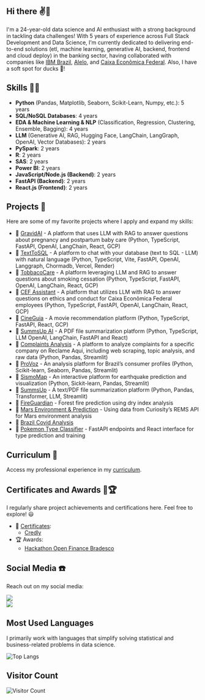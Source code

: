 ## Hi there ✌🦆

I'm a 24-year-old data science and AI enthusiast with a strong background in tackling data challenges! With 5 years of experience across Full Stack Development and Data Science, I’m currently dedicated to delivering end-to-end solutions (etl, machine learning, generative AI, backend, frontend and cloud deploy) in the banking sector, having collaborated with companies like [IBM Brazil](https://www.ibm.com/br-pt), [Alelo](https://www.alelo.com.br/), and [Caixa Econômica Federal](https://www.caixa.gov.br/Paginas/home-caixa.aspx). Also, I have a soft spot for ducks 🦆!

## Skills 👨‍💻
- **Python** (Pandas, Matplotlib, Seaborn, Scikit-Learn, Numpy, etc.): 5 years
- **SQL/NoSQL Databases**: 4 years
- **EDA & Machine Learning & NLP** (Classification, Regression, Clustering, Ensemble, Bagging): 4 years
- **LLM** (Generative AI, RAG, Hugging Face, LangChain, LangGraph, OpenAI, Vector Databases): 2 years
- **PySpark**: 2 years
- **R**: 2 years
- **SAS**: 2 years
- **Power BI**: 2 years
- **JavaScript/Node.js (Backend)**: 2 years
- **FastAPI (Backend)**: 2 years
- **React.js (Frontend)**: 2 years

## Projects 🧱

Here are some of my favorite projects where I apply and expand my skills:

- 🧱 [GravidAI](https://github.com/victoresende19/GravidAI) - A platform that uses LLM with RAG to answer questions about pregnancy and postpartum baby care (Python, TypeScript, FastAPI, OpenAI, LangChain, React, GCP)
- 🧱 [TextToSQL](https://github.com/victoresende19/TextToSQL) - A platform to chat with your database (text to SQL - LLM) with natural language (Python, TypeScript, Vite, FastAPI, OpenAI, Langgraph, Chormadb, Vercel, Render)
- 🧱 [TobbacoCare](https://github.com/victoresende19/TobaccoCare) - A platform leveraging LLM and RAG to answer questions about smoking cessation (Python, TypeScript, FastAPI, OpenAI, LangChain, React, GCP)
- 🧱 [CEF Assistant](https://github.com/victoresende19/CEF) - A platform that utilizes LLM with RAG to answer questions on ethics and conduct for Caixa Econômica Federal employees (Python, TypeScript,  FastAPI, OpenAI, LangChain, React, GCP)
- 🧱 [CineGuia](https://github.com/victoresende19/CineGuia) - A movie recommendation platform (Python, TypeScript, FastAPI, React, GCP)
- 🧱 [SummsUp AI](https://github.com/victoresende19/SummsUpIA) -  A PDF file summarization platform (Python, TypeScript,  LLM OpenAI, LangChain, FastAPI and React)
- 🧱 [Complaints Analysis](https://github.com/victoresende19/Complains) - A platform to analyze complaints for a specific company on Reclame Aqui, including web scraping, topic analysis, and raw data (Python, Pandas, Streamlit)
- 🧱 [ProVoz](https://github.com/victoresende19/ProVoz) - An analysis platform for Brazil’s consumer profiles (Python, Scikit-learn, Seaborn, Pandas, Streamlit)
- 🧱 [SismoMap](https://github.com/victoresende19/earthquakes) - An interactive platform for earthquake prediction and visualization (Python, Sickit-learn, Pandas, Streamlit)
- 🧱 [SummsUp](https://github.com/victoresende19/SummsUp) - A text/PDF file summarization platform (Python, Pandas, Transformer, LLM, Streamlit)
- 🧱 [FireGuardian](https://github.com/victoresende19/DryForestFire) - Forest fire prediction using dry index analysis
- 🧱 [Mars Environment & Prediction](https://github.com/victoresende19/Mars_Curiosity) - Using data from Curiosity’s REMS API for Mars environment analysis
- 🧱 [Brazil Covid Analysis](https://github.com/victoresende19/Brazil_covid_analysis)
- 🧱 [Pokemon Type Classifier](https://github.com/victoresende19/PokemonClassifier) - FastAPI endpoints and React interface for type prediction and training

## Curriculum 📄

Access my professional experience in my [curriculum](https://github.com/victoresende19/Curriculum).

## Certificates and Awards 📂🏆

I regularly share project achievements and certifications here. Feel free to explore! 😃
- 📂 [Certificates](https://github.com/victoresende19/Certificates):
  - [Credly](https://www.credly.com/users/victor-resende.72ace601/badges)
- 🏆 Awards:
  - [Hackathon Open Finance Bradesco](https://www.azureacademy.com.br/eventos_HackBradesco/index.html#:~:text=O%20OPEN%20FINANCE%20HACKATHON%20tem,inova%C3%A7%C3%A3o%2C%20inclus%C3%A3o%20e%20colabora%C3%A7%C3%A3o%20multicultural.)

## Social Media ☎️

Reach out on my social media:

<a href="https://www.linkedin.com/in/victor-resende-508b75196/" target="_blank"><img src="https://img.shields.io/badge/-LinkedIn-%230077B5?style=for-the-badge&logo=linkedin&logoColor=white"></a>  
<a href="https://open.spotify.com/user/victorresende?si=BAsJ2nxXSxOjjRn8c3uUZw"><img src="https://img.shields.io/badge/-Spotify-%23333?style=for-the-badge&logo=spotify&logoColor=green"></a>

## Most Used Languages

I primarily work with languages that simplify solving statistical and business-related problems in data science.

![Top Langs](https://github-readme-stats.vercel.app/api/top-langs/?username=victoresende19&layout=compact&theme=dracula&title_color=White)

## Visitor Count

![Visitor Count](https://profile-counter.glitch.me/{victoresende19}/count.svg)
